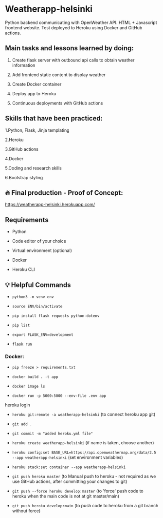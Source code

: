 # Weatherapp-helsinki

Python backend communicating with OpenWeather API. HTML + Javascript frontend website. Test deployed to Heroku using Docker and GitHub actions.


## Main tasks and lessons learned by doing:

1. Create flask server with outbound api calls to obtain weather information

2. Add frontend static content to display weather

3. Create Docker container

4. Deploy app to Heroku

5. Continuous deployments with GitHub actions

## Skills that have been practiced:


1.Python, Flask, Jinja templating

2.Heroku

3.GitHub actions

4.Docker

5.Coding and research skills

6.Bootstrap styling


## :fire: Final production - Proof of Concept:

https://weatherapp-helsinki.herokuapp.com/


## Requirements


- Python

- Code editor of your choice

- Virtual environment (optional)

- Docker

- Heroku CLI

## :bulb: Helpful Commands

- `python3 -m venv env`

- `source ENV/bin/activate`

- `pip install flask requests python-dotenv`

- `pip list`

- `export FLASK_ENV=development`

- `flask run`

### Docker:
- `pip freeze > requirements.txt`

- `docker build . -t app`

- `docker image ls`

- `docker run -p 5000:5000 --env-file .env app`


heroku login

- `heroku git:remote -a weatherapp-helsinki` (to connect heroku app git)

- `git add .`

- `git commit -m "added heroku.yml file"`

- `heroku create weatherapp-helsinki` (if name is taken, choose another)

- `heroku config:set BASE_URL=https://api.openweathermap.org/data/2.5 --app weatherapp-helsinki` (set environment variables)

- `heroku stack:set container --app weatherapp-helsinki`

- `git push heroku master` (to Manual push to heroku - not required as we use GitHub actions, after committing your changes to git)

- `git push --force heroku develop:master` (to 'force' push code to heroku when the main code is not at git master/main)

- `git push heroku develop:main` (to push code to heroku from a git branch without force)


